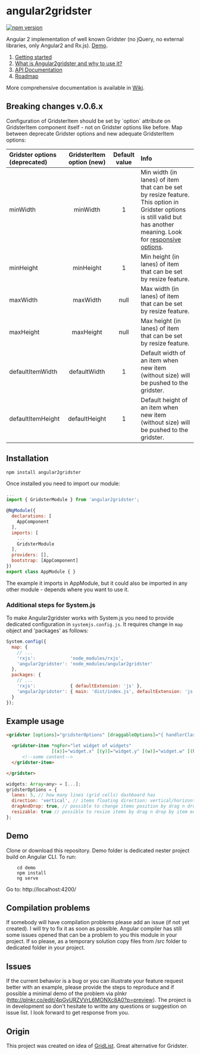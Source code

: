 # angular2gridster
[![npm version](https://badge.fury.io/js/angular2gridster.svg)](https://badge.fury.io/js/angular2gridster)

Angular 2 implementation of well known Gridster (no jQuery, no external libraries, only Angular2 and Rx.js). [Demo](https://swiety85.github.io/angular2gridster/).

1. [Getting started](https://github.com/swiety85/angular2gridster/wiki/Getting-started)
2. [What is Angular2gridster and why to use it?](https://github.com/swiety85/angular2gridster/wiki) 
3. [API Documentation](https://github.com/swiety85/angular2gridster/wiki/API-Documentation)
4. [Roadmap](https://github.com/swiety85/angular2gridster/wiki/Roadmap)

More comprehensive documentation is available in [Wiki](https://github.com/swiety85/angular2gridster/wiki).

## Breaking changes v.0.6.x

Configuration of GridsterItem should be set by ´option´ attribute on GridsterItem component itself - not on Gridster options like before.
Map between deprecate Gridster options and new adequate GridsterItem options:


| Gridster options (deprecated)       | GridsterItem option (new)          | Default value | Info         |
| :---------------------------------- | :---------------------------------: | :---------------------------------: | :---------- |
| minWidth     | minWidth        | 1 | Min width (in lanes) of item that can be set by resize feature. This option in Gridster options is still valid but has another meaning. Look for [responsive options](https://github.com/swiety85/angular2gridster). |
| minHeight     | minHeight        | 1 | Min height (in lanes) of item that can be set by resize feature. |
| maxWidth     | maxWidth        | null | Max width (in lanes) of item that can be set by resize feature. |
| maxHeight     | maxHeight        | null | Max height (in lanes) of item that can be set by resize feature. |
| defaultItemWidth     | defaultWidth        | 1 | Default width of an item when new item (without size) will be pushed to the gridster. |
| defaultItemHeight     | defaultHeight        | 1 | Default height of an item when new item (without size) will be pushed to the gridster. |

## Installation
```shell
npm install angular2gridster
```
Once installed you need to import our module:

```js
...
import { GridsterModule } from 'angular2gridster';

@NgModule({
  declarations: [
    AppComponent
  ],
  imports: [
    ...
    GridsterModule
  ],
  providers: [],
  bootstrap: [AppComponent]
})
export class AppModule { }
```
The example it imports in AppModule, but it could also be imported in any other module - depends where you want to use it.

### Additional steps for System.js

To make Angular2gridster works with System.js you need to provide dedicated configuration in `systemjs.config.js`.
It requires change in `map` object and 'packages' as follows:
```js
System.config({
  map: {
    // ...
    'rxjs':             'node_modules/rxjs',
    'angular2gridster': 'node_modules/angular2gridster'
  },
  packages: {
    // ...
    'rxjs':             { defaultExtension: 'js' },
    'angular2gridster': { main: 'dist/index.js', defaultExtension: 'js' }
  }
});
```

## Example usage

```html
<gridster [options]="gridsterOptions" [draggableOptions]="{ handlerClass: 'panel-heading' }">

  <gridster-item *ngFor="let widget of widgets" 
                 [(x)]="widget.x" [(y)]="widget.y" [(w)]="widget.w" [(h)]="widget.h">
      <!--some content-->
  </gridster-item>

</gridster>
```

```js
widgets: Array<any> = [...];
gridsterOptions = {
  lanes: 5, // how many lines (grid cells) dashboard has
  direction: 'vertical', // items floating direction: vertical/horizontal
  dragAndDrop: true, // possible to change items position by drag n drop
  resizable: true // possible to resize items by drag n drop by item edge/corner
};
```

## Demo

Clone or download this repository. Demo folder is dedicated nester project build on Angular CLI. To run:

```shell
    cd demo
    npm install
    ng serve
```

Go to: http://localhost:4200/

## Compilation problems
If somebody will have compilation problems please add an issue (if not yet created). I will try to fix it as soon as possible.
Angular compiler has still some issues opened that can be a problem to you this module in your project. If so please,
as a temporary solution copy files from /src folder to dedicated folder in your project.

## Issues

If the current behavior is a bug or you can illustrate your feature request better with an example, 
please provide the steps to reproduce and if possible a minimal demo of the problem via plnkr (http://plnkr.co/edit/4pGyURZVVrL6MONXc8A0?p=preview).
The project is in development so don't hesitate to writte any questions or suggestion on issue list.
I look forward to get response from you.

## Origin

This project was created on idea of [GridList](https://github.com/hootsuite/grid). Great alternative for Gridster.